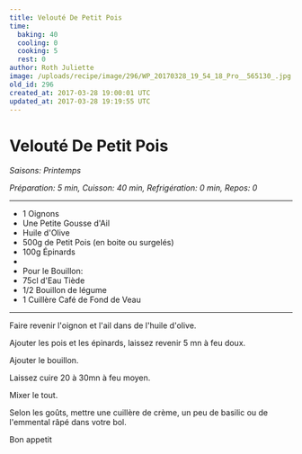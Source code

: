 ```yaml
---
title: Velouté De Petit Pois
time:
  baking: 40
  cooling: 0
  cooking: 5
  rest: 0
author: Roth Juliette
image: /uploads/recipe/image/296/WP_20170328_19_54_18_Pro__565130_.jpg
old_id: 296
created_at: 2017-03-28 19:00:01 UTC
updated_at: 2017-03-28 19:19:55 UTC
---
```


# Velouté De Petit Pois

_Saisons: Printemps_

_Préparation: 5 min, Cuisson: 40 min, Refrigération: 0 min, Repos: 0_

---

- 1 Oignons
- Une Petite Gousse d'Ail
- Huile d'Olive
- 500g de Petit Pois (en boite ou surgelés)
- 100g Épinards
-
- Pour le Bouillon:
- 75cl d'Eau Tiède
- 1/2 Bouillon de légume
- 1 Cuillère Café de Fond de Veau

---

Faire revenir l'oignon et l'ail dans de l'huile d'olive.

Ajouter les pois et les épinards, laissez revenir 5 mn à feu doux.

Ajouter le bouillon.

Laissez cuire 20 à 30mn à feu moyen.

Mixer le tout.

Selon les goûts, mettre une cuillère de crème, un peu de basilic ou de l'emmental râpé dans votre bol.

Bon appetit
